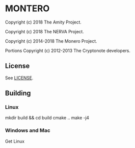 # MONTERO

Copyright (c) 2018 The Amity Project.

Copyright (c) 2018 The NERVA Project.

Copyright (c) 2014-2018 The Monero Project.

Portions Copyright (c) 2012-2013 The Cryptonote developers.


## License

See [LICENSE](LICENSE).

## Building

### Linux

mkdir build && cd build
cmake ..
make -j4

### Windows and Mac

Get Linux
